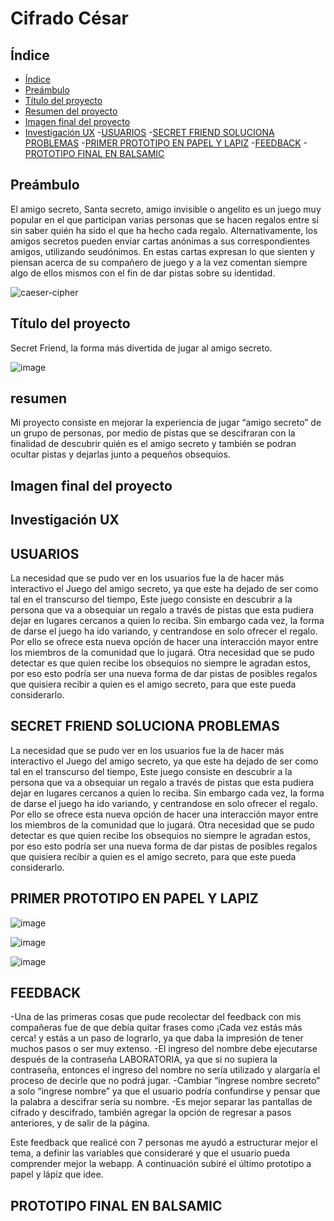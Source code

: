 # Cifrado César

## Índice

- [Índice](#índice)
- [Preámbulo](#preámbulo)
- [Título del proyecto](#Titulo-del-proyecto)
- [Resumen del proyecto](#resumen)
- [Imagen final del proyecto](#Imagen-final-del-proyecto)
- [Investigación UX](#Investigacion-UX)
   -[USUARIOS](#Usuarios)
   -[SECRET FRIEND SOLUCIONA PROBLEMAS](#SECRET-FRIEND-IN-PROBLEMS)
   -[PRIMER PROTOTIPO EN PAPEL Y LAPIZ](#Primer-prototipo)
   -[FEEDBACK](#FEEDBACK)
   -[PROTOTIPO FINAL EN BALSAMIC](#Prototipo-final)

## Preámbulo
El amigo secreto, Santa secreto, amigo invisible o angelito es un juego muy popular en el que participan varias personas que se hacen regalos entre sí sin saber quién ha sido el que ha hecho cada regalo. Alternativamente, los amigos secretos pueden enviar cartas anónimas a sus correspondientes amigos, utilizando seudónimos. En estas cartas expresan lo que sienten y piensan acerca de su compañero de juego y a la vez comentan siempre algo de ellos mismos con el fin de dar pistas sobre su identidad.

  ![caeser-cipher](https://muchosidad.files.wordpress.com/2010/12/amigo-secreto.jpg)

## Título del proyecto

Secret Friend, la forma más divertida de jugar al amigo secreto.

   ![image](https://user-images.githubusercontent.com/51206472/58820623-b5cceb00-85f8-11e9-867b-7913e0cccc3e.png)


## resumen
Mi proyecto consiste en mejorar la experiencia de jugar “amigo secreto” de un grupo de personas, por medio de pistas que se descifraran con la finalidad de descubrir quién es el amigo secreto y también se podran ocultar pistas y dejarlas junto a pequeños obsequios. 


## Imagen final del proyecto

## Investigación UX
  ## USUARIOS
La necesidad que se pudo ver en los usuarios fue la de hacer más interactivo el Juego del amigo secreto, ya que este ha dejado de ser como tal en el transcurso del tiempo, Este juego consiste en descubrir a la persona que  va a obsequiar un regalo a través de pistas que esta pudiera dejar en lugares cercanos a quien lo reciba. 
Sin embargo cada vez, la forma de darse el juego ha ido variando, y centrandose en solo ofrecer el regalo. Por ello se ofrece esta nueva opción de hacer una interacción mayor entre los miembros de la comunidad que lo jugará. 
Otra necesidad que se pudo detectar es que quien recibe los obsequios no siempre le agradan estos, por eso esto podría ser una nueva forma de dar pistas de posibles regalos que quisiera recibir a quien es el amigo secreto, para que este pueda considerarlo.
 ## SECRET FRIEND SOLUCIONA PROBLEMAS
La necesidad que se pudo ver en los usuarios fue la de hacer más interactivo el Juego del amigo secreto, ya que este ha dejado de ser como tal en el transcurso del tiempo, Este juego consiste en descubrir a la persona que  va a obsequiar un regalo a través de pistas que esta pudiera dejar en lugares cercanos a quien lo reciba. 
Sin embargo cada vez, la forma de darse el juego ha ido variando, y centrandose en solo ofrecer el regalo. Por ello se ofrece esta nueva opción de hacer una interacción mayor entre los miembros de la comunidad que lo jugará. 
Otra necesidad que se pudo detectar es que quien recibe los obsequios no siempre le agradan estos, por eso esto podría ser una nueva forma de dar pistas de posibles regalos que quisiera recibir a quien es el amigo secreto, para que este pueda considerarlo.
## PRIMER PROTOTIPO EN PAPEL Y LAPIZ

![image](https://user-images.githubusercontent.com/51206472/58822045-29242c00-85fc-11e9-9436-f74d961d74d0.png)

![image](https://user-images.githubusercontent.com/51206472/58821914-c599fe80-85fb-11e9-9ea8-573375e4f585.png)

![image](https://user-images.githubusercontent.com/51206472/58823421-43abd480-85ff-11e9-8abc-f6248a825b1a.png)


## FEEDBACK
-Una de las primeras cosas que pude recolectar del feedback con mis compañeras fue de que debía quitar frases como ¡Cada vez estás más cerca! y estás a un paso de lograrlo, ya que daba la impresión de tener muchos pasos o ser muy extenso.
-El ingreso del nombre debe ejecutarse después de la contraseña LABORATORIA, ya que si no supiera la contraseña, entonces el ingreso del nombre no sería utilizado y alargaría el proceso de decirle que no podrá jugar. 
-Cambiar “ingrese nombre secreto” a solo “ingrese nombre” ya que el usuario podría confundirse y pensar que la palabra a descifrar sería su nombre.
-Es mejor separar las pantallas de cifrado y descifrado, también agregar la opción de regresar a pasos anteriores, y de salir de la página.

Este feedback que realicé con 7 personas me ayudó a estructurar mejor el tema, a definir las variables que consideraré y que el usuario pueda comprender mejor la webapp. A continuación subiré el último prototipo a papel y lápiz que idee.



## PROTOTIPO FINAL EN BALSAMIC

